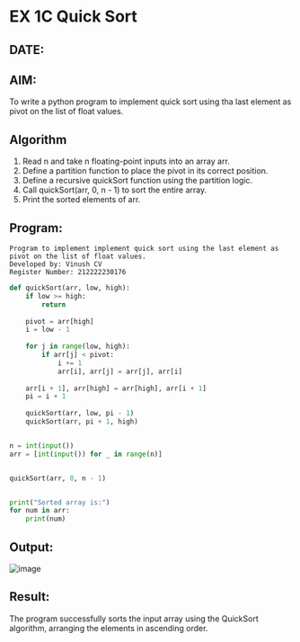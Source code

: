 # EX 1C Quick Sort
## DATE:
## AIM:
To write a python program to implement quick sort using tha last element as pivot on the list of float values.

## Algorithm
1. Read n and take n floating-point inputs into an array arr.
2. Define a partition function to place the pivot in its correct position.
3. Define a recursive quickSort function using the partition logic.
4. Call quickSort(arr, 0, n - 1) to sort the entire array.
5. Print the sorted elements of arr. 

## Program:
```
Program to implement implement quick sort using the last element as pivot on the list of float values.
Developed by: Vinush CV
Register Number: 212222230176
```
```python
def quickSort(arr, low, high):
    if low >= high:
        return
    
    pivot = arr[high] 
    i = low - 1  
    
    for j in range(low, high):
        if arr[j] < pivot:
            i += 1
            arr[i], arr[j] = arr[j], arr[i]  
    
    arr[i + 1], arr[high] = arr[high], arr[i + 1]  
    pi = i + 1  
    
    quickSort(arr, low, pi - 1)  
    quickSort(arr, pi + 1, high) 


n = int(input())  
arr = [int(input()) for _ in range(n)]  


quickSort(arr, 0, n - 1)


print("Sorted array is:")
for num in arr:
    print(num)


```



## Output:
![image](https://github.com/user-attachments/assets/1da761d1-4729-4b6e-bc9e-bd40c156804d)



## Result:
The program successfully sorts the input array using the QuickSort algorithm, arranging the elements in ascending order.
